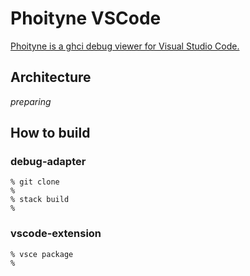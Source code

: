 

# Phoityne VSCode

[Phoityne is a ghci debug viewer for Visual Studio Code.](https://marketplace.visualstudio.com/items?itemName=phoityne.phoityne-vscode)

## Architecture

_preparing_

## How to build

### debug-adapter

    % git clone 
    %
    % stack build
    %

### vscode-extension

    % vsce package 
    %


